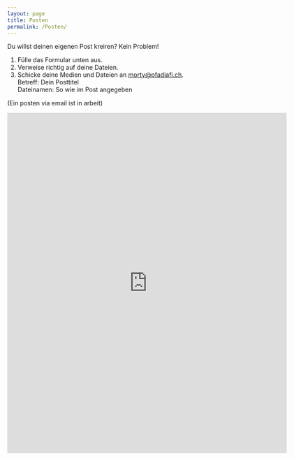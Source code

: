 ```yaml
---
layout: page
title: Posten
permalink: /Posten/
---
```


Du willst deinen eigenen Post kreiren? Kein Problem!  
1. Fülle das Formular unten aus.
2. Verweise richtig auf deine Dateien.
2. Schicke deine Medien und Dateien an [morty@pfadiafi.ch](mailto:morty@pfadiafi.ch).  
Betreff: Dein Posttitel  
Dateinamen: So wie im Post angegeben

(Ein posten via email ist in arbeit)

<iframe src="https://docs.google.com/forms/d/e/1FAIpQLSfuhXBx-_fFSu7kPVwvSoL64hXii_YQySgc0B95d_ujw0Izkw/viewform?embedded=true" width="640" height="780" frameborder="0" marginheight="0" marginwidth="0">Wird geladen…</iframe>
